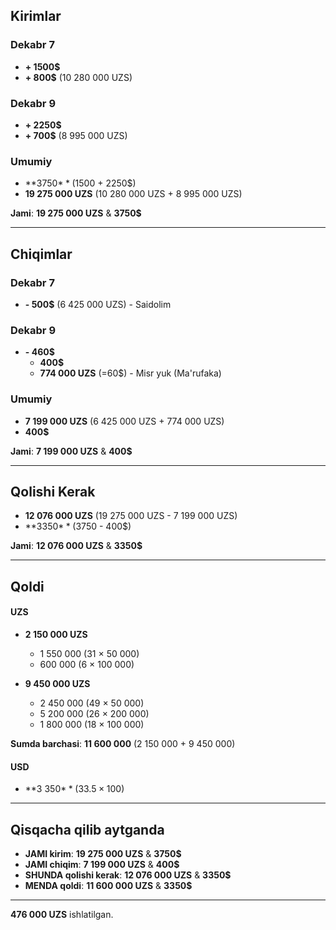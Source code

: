 ## Kirimlar

### Dekabr 7
- **+ 1500$**  
- **+ 800$** (10 280 000 UZS)

### Dekabr 9
- **+ 2250$**  
- **+ 700$** (8 995 000 UZS)

### Umumiy
- **3750$** (1500$ + 2250$)  
- **19 275 000 UZS** (10 280 000 UZS + 8 995 000 UZS)  

**Jami**: **19 275 000 UZS** & **3750$**

---

## Chiqimlar

### Dekabr 7
- **- 500$** (6 425 000 UZS) - Saidolim

### Dekabr 9
- **- 460$**  
  - **400$**  
  - **774 000 UZS** (=60$) - Misr yuk (Ma'rufaka)

### Umumiy
- **7 199 000 UZS** (6 425 000 UZS + 774 000 UZS)  
- **400$**

**Jami**: **7 199 000 UZS** & **400$**

---

## Qolishi Kerak

- **12 076 000 UZS** (19 275 000 UZS - 7 199 000 UZS)  
- **3350$** (3750$ - 400$)

**Jami**: **12 076 000 UZS** & **3350$**

---

## Qoldi

#### UZS
- **2 150 000 UZS**  
  - 1 550 000 (31 × 50 000)  
  - 600 000 (6 × 100 000)  

- **9 450 000 UZS**  
  - 2 450 000 (49 × 50 000)  
  - 5 200 000 (26 × 200 000)  
  - 1 800 000 (18 × 100 000)  

**Sumda barchasi**: **11 600 000** (2 150 000 + 9 450 000)

#### USD
- **3 350$** (33.5 × 100$)

---

## Qisqacha qilib aytganda

- **JAMI kirim**: **19 275 000 UZS** & **3750$**  
- **JAMI chiqim**: **7 199 000 UZS** & **400$**  
- **SHUNDA qolishi kerak**: **12 076 000 UZS** & **3350$**  
- **MENDA qoldi**: **11 600 000 UZS** & **3350$**

---


**476 000 UZS** ishlatilgan.
